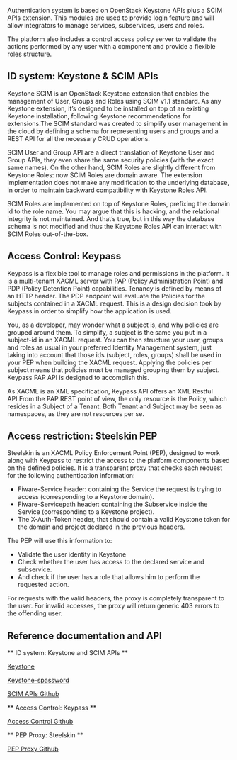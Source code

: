 Authentication system is based on OpenStack Keystone APIs plus a SCIM APIs extension. This modules are used to provide login feature and will allow integrators to manage services, subservices, users and roles.

The platform also includes a control access policy server to validate the actions performed by any user with a component and provide a flexible roles structure.

## ID system: Keystone & SCIM APIs

Keystone SCIM is an OpenStack Keystone extension that enables the management of User, Groups and Roles using SCIM v1.1
standard. As any Keystone extension, it’s designed to be installed on top of an existing Keystone installation, following
Keystone recommendations for extensions.The SCIM standard was created to simplify user management in the cloud by defining
a schema for representing users and groups and a REST API for all the necessary CRUD operations.

SCIM User and Group API are a direct translation of Keystone User and Group APIs, they even share the same security
policies (with the exact same names). On the other hand, SCIM Roles are slightly different from Keystone Roles: now SCIM
Roles are domain aware. The extension implementation does not make any modification to the underlying database, in order
to maintain backward compatibility with Keystone Roles API.

SCIM Roles are implemented on top of Keystone Roles, prefixing the domain id to the role name. You may argue that this
is hacking, and the relational integrity is not maintained. And that’s true, but in this way the database schema is not
modified and thus the Keystone Roles API can interact with SCIM Roles out-of-the-box.

## Access Control: Keypass

Keypass is a flexible tool to manage roles and permissions in the platform. It is a multi-tenant XACML server with PAP
(Policy Administration Point) and PDP (Policy Detention Point) capabilities. Tenancy is defined by means of an HTTP
header. The PDP endpoint will evaluate the Policies for the subjects contained in a XACML request. This is a design
decision took by Keypass in order to simplify how the application is used.

You, as a developer, may wonder what a subject is, and why policies are grouped around them. To simplify, a subject is
the same you put in a subject-id in an XACML request. You can then structure your user, groups and roles as usual in
your preferred Identity Management system, just taking into account that those ids (subject, roles, groups) shall be
used in your PEP when building the XACML request. Applying the policies per subject means that policies must be managed
grouping them by subject. Keypass PAP API is designed to accomplish this.

As XACML is an XML specification, Keypass API offers an XML Restful API.From the PAP REST point of view, the only
resource is the Policy, which resides in a Subject of a Tenant. Both Tenant and Subject may be seen as namespaces, as
they are not resources per se.

## Access restriction: Steelskin PEP

Steelskin is an XACML Policy Enforcement Point (PEP), designed to work along with Keypass to restrict the access to
the platform components based on the defined policies. It is a transparent proxy that checks each request for the
following authentication information:

- Fiware-Service header: containing the Service the request is trying to access (corresponding to a Keystone domain).
- Fiware-Servicepath header: containing the Subservice inside the Service (corresponding to a Keystone project).
- The X-Auth-Token header, that should contain a valid Keystone token for the domain and project declared in the previous
headers.

The PEP will use this information to:
- Validate the user identity in Keystone
- Check whether the user has access to the declared service and subservice.
- And check if the user has a role that allows him to perform the requested action.

For requests with the valid headers, the proxy is completely transparent to the user. For invalid accesses, the proxy
will return generic 403 errors to the offending user.

## Reference documentation and API

** ID system: Keystone and SCIM APIs **

[Keystone](http://developer.openstack.org/api-ref-identity-v3.html)

[Keystone-spassword](https://github.com/telefonicaid/fiware-keystone-spassword#usage)

[SCIM APIs Github](https://github.com/telefonicaid/fiware-keystone-scim)

** Access Control: Keypass **

[Access Control Github](https://github.com/telefonicaid/fiware-keypass)

** PEP Proxy: Steelskin **

[PEP Proxy Github](https://github.com/telefonicaid/fiware-pep-steelskin)


 
